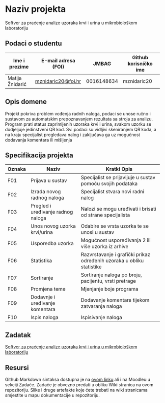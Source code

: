 # Naziv projekta
Softver za praćenje analize uzoraka krvi i urina u mikrobiološkom laboratoriju

## Podaci o studentu

  Ime i prezime   | E-mail adresa (FOI) |    JMBAG   | Github korisničko ime
  --------------  | ------------------- | ---------- | ---------------------
  Matija Žnidarić | mznidaric20@foi.hr  | 0016148634 |       mznidaric20    


## Opis domene
Projekt pokriva problem vođenja radnih naloga, podaci se unose ručno i sustavom za automatskim prepoznavanjem rezultata sa stroja za analizu. Program prati status zaprimljenih uzoraka krvi i urina, svakom uzorku se dodjeljuje jedinstveni QR kod. Svi podaci su vidljivi skeniranjem QR koda, a na kraju specijalist pregledava nalog i zaključava ga uz mogućnost dodavanja komentara ili mišljenja

## Specifikacija projekta
  Oznaka          |                Naziv                |    Kratki Opis   
  --------------  | ----------------------------------- | --------------- 
  F01             |  Prijava u sustav                   |  Specijalist se prijavljuje u sustav pomoću svojih podataka
  F02             |  Izrada novog radnog naloga         |  Specijalist stvara novi radni nalog
  F03             |  Pregled i uređivanje radnog naloga |  Nalozi se mogu uređivati i brisati od strane specijalista
  F04             |  Unos novog uzorka krvi/urina       |  Odabire se vrsta uzorka te se unosi u sustav
  F05             |  Usporedba uzorka                   |  Mogućnost uspoređivanja 2 ili više uzorka iz arhive
  F06             |  Statistika                         |  Razvrstavanje i grafički prikaz određenih uzoraka u obliku statistike 
  F07             |  Sortiranje                         |  Sortiranje naloga po broju, pacijentu, vrsti pretrage
  F08             |  Promjena teme                      |  Mjenjanje boje programa
  F09             |  Dodavnje i uređivanje komentara    |  Dodavanje komentara tijekom zatvaranja naloga
  F10             |  Ispis naloga                       |  Ispisivanje naloga


## Zadatak
[Softver za praćenje analize uzoraka krvi i urina u mikrobiološkom laboratoriju](https://github.com/foivz/pi22-zadace-mznidaric20/blob/master/Korisni%C4%8Dki%20zahtjevi%20ZS%20-%20mikrobiolo%C5%A1ki%20laboratorij.pdf)

## Resursi
Github Markdown sintaksa dostupna je na [ovom linku](https://guides.github.com/features/mastering-markdown/) ali i na Moodleu u sekciji Zadaće.
Zadaće je obvezno predati u obliku Wiki stranica na ovom repozitoriju. Slike i druge artefakte koje ćete trebati na wiki stranicama smjestite u mapu dokumentacije u repozitoriju. 
